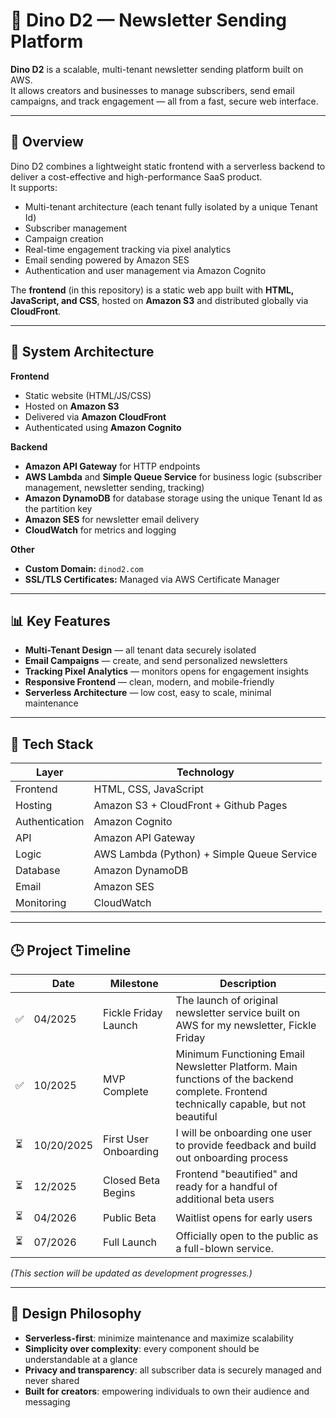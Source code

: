 # 🦖 Dino D2 — Newsletter Sending Platform

**Dino D2** is a scalable, multi-tenant newsletter sending platform built on AWS.  
It allows creators and businesses to manage subscribers, send email campaigns, and track engagement — all from a fast, secure web interface.

---

## 🚀 Overview

Dino D2 combines a lightweight static frontend with a serverless backend to deliver a cost-effective and high-performance SaaS product.  
It supports:
- Multi-tenant architecture (each tenant fully isolated by a unique Tenant Id)
- Subscriber management
- Campaign creation
- Real-time engagement tracking via pixel analytics
- Email sending powered by Amazon SES
- Authentication and user management via Amazon Cognito

The **frontend** (in this repository) is a static web app built with **HTML, JavaScript, and CSS**, hosted on **Amazon S3** and distributed globally via **CloudFront**.

---

## 🧩 System Architecture

**Frontend**
- Static website (HTML/JS/CSS)
- Hosted on **Amazon S3**
- Delivered via **Amazon CloudFront**
- Authenticated using **Amazon Cognito**

**Backend**
- **Amazon API Gateway** for HTTP endpoints
- **AWS Lambda** and **Simple Queue Service** for business logic (subscriber management, newsletter sending, tracking)
- **Amazon DynamoDB** for database storage using the unique Tenant Id as the partition key
- **Amazon SES** for newsletter email delivery
- **CloudWatch** for metrics and logging

**Other**
- **Custom Domain:** `dinod2.com`
- **SSL/TLS Certificates:** Managed via AWS Certificate Manager

---

## 📊 Key Features

- **Multi-Tenant Design** — all tenant data securely isolated
- **Email Campaigns** — create, and send personalized newsletters
- **Tracking Pixel Analytics** — monitors opens for engagement insights
- **Responsive Frontend** — clean, modern, and mobile-friendly
- **Serverless Architecture** — low cost, easy to scale, minimal maintenance

---

## 🧱 Tech Stack

| Layer | Technology |
|-------|-------------|
| Frontend | HTML, CSS, JavaScript |
| Hosting | Amazon S3 + CloudFront + Github Pages |
| Authentication | Amazon Cognito |
| API | Amazon API Gateway |
| Logic | AWS Lambda (Python) + Simple Queue Service |
| Database | Amazon DynamoDB |
| Email | Amazon SES |
| Monitoring | CloudWatch |

---

## 🕒 Project Timeline

|  | Date | Milestone | Description |
|-----|------|------------|-------------|
| ✅ | 04/2025 | Fickle Friday Launch | The launch of original newsletter service built on AWS for my newsletter, Fickle Friday |
| ✅ | 10/2025 | MVP Complete | Minimum Functioning Email Newsletter Platform. Main functions of the backend complete. Frontend technically capable, but not beautiful |
| ⏳ | 10/20/2025 | First User Onboarding | I will be onboarding one user to provide feedback and build out onboarding process |
| ⏳ | 12/2025 | Closed Beta Begins | Frontend "beautified" and ready for a handful of additional beta users |
| ⏳ | 04/2026 | Public Beta | Waitlist opens for early users |
| ⏳ | 07/2026 | Full Launch | Officially open to the public as a full-blown service. |

*(This section will be updated as development progresses.)*


---

## 🧠 Design Philosophy

- **Serverless-first**: minimize maintenance and maximize scalability  
- **Simplicity over complexity**: every component should be understandable at a glance  
- **Privacy and transparency**: all subscriber data is securely managed and never shared  
- **Built for creators**: empowering individuals to own their audience and messaging 
